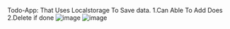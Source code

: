 Todo-App: That Uses Localstorage To Save data.
1.Can Able To Add Does
2.Delete if done
![image](https://github.com/user-attachments/assets/e7aba25d-e56c-44b9-8652-5e600fac4b60)
![image](https://github.com/user-attachments/assets/ddb180e0-8d05-4381-a19c-8a00e64e0705)
